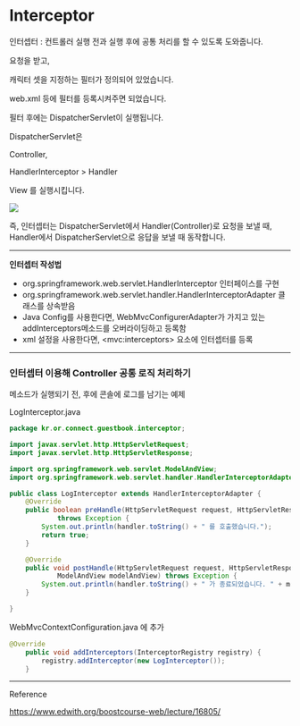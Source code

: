 # Interceptor

인터셉터 : 컨트롤러 실행 전과 실행 후에 공통 처리를 할 수 있도록 도와줍니다.



요청을 받고,

캐릭터 셋을 지정하는 필터가 정의되어 있었습니다.

web.xml 등에 필터를 등록시켜주면 되었습니다.

필터 후에는 DispatcherServlet이 실행됩니다.

DispatcherServlet은

Controller,

HandlerInterceptor > Handler

View 를 실행시킵니다.

![](https://i.ibb.co/q7xB71L/image.png)



즉, 인터셉터는 DispatcherServlet에서 Handler(Controller)로 요청을 보낼 때, Handler에서 DispatcherServlet으로 응답을 보낼 때 동작합니다.

---

**인터셉터 작성법**

* org.springframework.web.servlet.HandlerInterceptor 인터페이스를 구현
* org.springframework.web.servlet.handler.HandlerInterceptorAdapter 클래스를 상속받음
* Java Config를 사용한다면, WebMvcConfigurerAdapter가 가지고 있는 addInterceptors메소드를 오버라이딩하고 등록함
* xml 설정을 사용한다면, \<mvc:interceptors\> 요소에 인터셉터를 등록



---

### 인터셉터 이용해 Controller 공통 로직 처리하기



메소드가 실행되기 전, 후에 콘솔에 로그를 남기는 예제



LogInterceptor.java

```java
package kr.or.connect.guestbook.interceptor;

import javax.servlet.http.HttpServletRequest;
import javax.servlet.http.HttpServletResponse;

import org.springframework.web.servlet.ModelAndView;
import org.springframework.web.servlet.handler.HandlerInterceptorAdapter;

public class LogInterceptor extends HandlerInterceptorAdapter {
	@Override
	public boolean preHandle(HttpServletRequest request, HttpServletResponse response, Object handler)
			throws Exception {
		System.out.println(handler.toString() + " 를 호출했습니다.");
		return true;
	}

	@Override
	public void postHandle(HttpServletRequest request, HttpServletResponse response, Object handler,
			ModelAndView modelAndView) throws Exception {
		System.out.println(handler.toString() + " 가 종료되었습니다. " + modelAndView.getViewName() + "을 view로 사용합니다.");
	}

}
```



WebMvcContextConfiguration.java 에 추가

```java
@Override
	public void addInterceptors(InterceptorRegistry registry) {
		registry.addInterceptor(new LogInterceptor());
	}
```



---

Reference

https://www.edwith.org/boostcourse-web/lecture/16805/